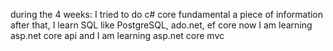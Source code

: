 during the 4 weeks: I tried to do c# core fundamental a piece of information
after that, I learn SQL like PostgreSQL, ado.net, ef core
now I am learning asp.net core api
and I am learning asp.net core mvc
